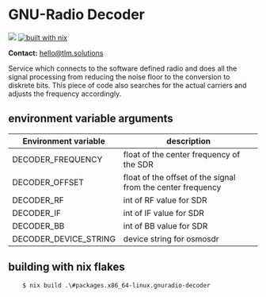 # GNU-Radio Decoder

![](https://img.shields.io/endpoint?url=https%3A%2F%2Fhydra.hq.c3d2.de%2Fjob%2Ftlm-solutions%2Fgnuradio-decoder%2Fdefault.x86_64-linux%2Fshield) [![built with nix](https://builtwithnix.org/badge.svg)](https://builtwithnix.org)

**Contact:** <hello@tlm.solutions>

Service which connects to the software defined radio and does all the signal processing from reducing the noise floor to the conversion to diskrete bits. This piece of code also searches for the actual carriers and adjusts the frequency accordingly.

## environment variable arguments

Environment variable | description
---|---
DECODER\_FREQUENCY | float of the center frequency of the SDR
DECODER\_OFFSET | float of the offset of the signal from the center frequency
DECODER\_RF | int of RF value for SDR 
DECODER\_IF | int of IF value for SDR 
DECODER\_BB | int of BB value for SDR 
DECODER\_DEVICE\_STRING | device string for osmosdr

## building with nix flakes

```
    $ nix build .\#packages.x86_64-linux.gnuradio-decoder
```
